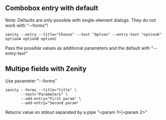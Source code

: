 ## Combobox entry with default

Note: Defaults are only possible with single-element dialogs. They do not work with "--forms"!

    zenity --entry --title="Choose" --text "Option" --entry-text "optionA" optionA optionB optionC

Pass the possible values as additional parameters and the default with "--entry-text"

## Multipe fields with Zenity

Use parameter "--forms"

    zenity --forms --title="title" \
           --text="Parameters" \
           --add-entry="First param" \
           --add-entry="Second param"
           
Returns value on stdout separated by a pipe "<param 1>|<param 2>"

